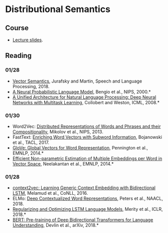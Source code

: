 # Distributional Semantics

## Course

* [Lecture slides](https://drive.google.com/file/d/1Z2uwXhKx921qyNj98zluPxmE52OIVfHU/view?usp=sharing).


## Reading

### 01/28

* [Vector Semantics](https://web.stanford.edu/~jurafsky/slp3/6.pdf), Jurafsky and Martin, Speech and Language Processing, 2018.
* [A Neural Probabilistic Language Model](https://papers.nips.cc/paper/1839-a-neural-probabilistic-language-model.pdf), Bengio et al., NIPS, 2000.*
* [A Unified Architecture for Natural Language Processing: Deep Neural Networks with Multitask Learning](http://icml2008.cs.helsinki.fi/papers/391.pdf), Collobert and Weston, ICML, 2008.*

### 01/30

* Word2Vec: [Distributed Representations of Words and Phrases and their Compositionality](https://papers.nips.cc/paper/5021-distributed-representations-of-words-and-phrases-and-their-compositionality.pdf), 
Mikolov et al., NIPS, 2013.
* FastText: [Enriching Word Vectors with Subword Information](http://aclweb.org/anthology/Q17-1010), Bojanowski et al., TACL, 2017.
* [GloVe: Global Vectors for Word Representation](https://www.aclweb.org/anthology/D14-1162), Pennington et al., EMNLP, 2014.*
* [Efficient Non-parametric Estimation of Multiple Embeddings per Word in Vector Space](https://aclweb.org/anthology/D14-1113), Neelakantan et al., EMNLP, 2014.*

### 01/28

* [context2vec: Learning Generic Context Embedding with Bidirectional LSTM](http://www.aclweb.org/anthology/K16-1006), Melamud et al., CoNLL, 2016.
* ELMo: [Deep Contextualized Word Representations](https://aclweb.org/anthology/N18-1202), Peters et al., NAACL, 2018.
* [Regularizing and Optimizing LSTM Language Models](https://openreview.net/pdf?id=SyyGPP0TZ), Merity et al., ICLR, 2018.*
* [BERT: Pre-training of Deep Bidirectional Transformers for Language Understanding](https://arxiv.org/abs/1810.04805), Devlin et al., arXiv, 2018.*


